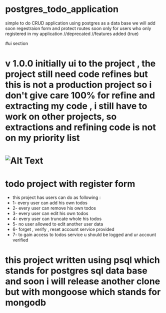 # postgres_todo_application
simple to do CRUD application using postgres as a data base
we will add soon regestraion form and protect routes soon only for users who only registered in my application //deprecated //features added (true)

#ui section 
# v 1.0.0 initially ui to the project , the project still need code refines but this is not a production project so i don't give care 100% for refine and extracting my code , i still have to work on other projects, so extractions and refining code is not on my priority list 
![Alt Text](https://media.giphy.com/media/69gC7nGVIOKcSoBKIA/giphy.gif)
=======
# todo project with register form 
* this project has users can do as following : 
* 1- every user can add his own todos 
* 2- every user can remove his own todos 
* 3- every user can edit his own todos 
* 4- every user can truncate whole his todos 
* 5- no user allowed to edit another user data 
* 6- forget , verify , reset account service provided 
* 7- to gain access to todos service u should be logged and ur account verified 

# this project written using psql which stands for postgres sql data base and soon i will release another clone but with mongoose which stands for mongodb 

